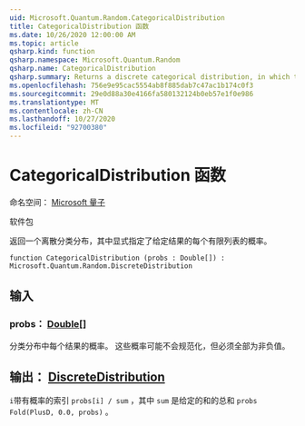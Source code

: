 ```yaml
---
uid: Microsoft.Quantum.Random.CategoricalDistribution
title: CategoricalDistribution 函数
ms.date: 10/26/2020 12:00:00 AM
ms.topic: article
qsharp.kind: function
qsharp.namespace: Microsoft.Quantum.Random
qsharp.name: CategoricalDistribution
qsharp.summary: Returns a discrete categorical distribution, in which the probability for each of a finite list of given outcomes is explicitly specified.
ms.openlocfilehash: 756e9e95cac5554ab8f885dab7c47ac1b174c0f3
ms.sourcegitcommit: 29e0d88a30e4166fa580132124b0eb57e1f0e986
ms.translationtype: MT
ms.contentlocale: zh-CN
ms.lasthandoff: 10/27/2020
ms.locfileid: "92700380"
---
```

# <a name="categoricaldistribution-function"></a>CategoricalDistribution 函数

命名空间： [Microsoft 量子](xref:Microsoft.Quantum.Random)

软件包 [](https://nuget.org/packages/)


返回一个离散分类分布，其中显式指定了给定结果的每个有限列表的概率。

```qsharp
function CategoricalDistribution (probs : Double[]) : Microsoft.Quantum.Random.DiscreteDistribution
```


## <a name="input"></a>输入

### <a name="probs--double"></a>probs： [Double](xref:microsoft.quantum.lang-ref.double)[]

分类分布中每个结果的概率。
这些概率可能不会规范化，但必须全部为非负值。



## <a name="output--discretedistribution"></a>输出： [DiscreteDistribution](xref:Microsoft.Quantum.Random.DiscreteDistribution)

`i`带有概率的索引 `probs[i] / sum` ，其中 `sum` 是给定的和的总和 `probs` `Fold(PlusD, 0.0, probs)` 。